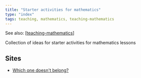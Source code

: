 ```yaml
---
title: "Starter activities for mathematics"
type: "index"
tags: teaching, mathematics, teaching-mathematics
---
```


See also: [[teaching-mathematics]]

Collection of ideas for starter activities for mathematics lessons

## Sites

- [Which one doesn't belong?](https://wodb.ca/)


[//begin]: # "Autogenerated link references for markdown compatibility"
[teaching-mathematics]: teaching-mathematics "Teaching Mathematics"
[//end]: # "Autogenerated link references"